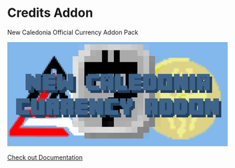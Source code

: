 # Credits Addon

New Caledonia Official Currency Addon Pack

![background.png](background.png)

[Check out Documentation](docs/)
